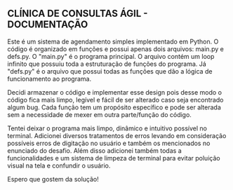 ## CLÍNICA DE CONSULTAS ÁGIL - DOCUMENTAÇÃO

Este é um sistema de agendamento simples implementado em Python. O código é organizado em funções e possui apenas dois arquivos: main.py e defs.py. O "main.py" é o programa principal. O arquivo contém um loop infinito que possuiu toda a estruturação de funções do programa. Já "defs.py" é o arquivo que possui todas as funções que dão a lógica de funcionamento ao programa.

Decidi armazenar o código e implementar esse design pois desse modo o código fica mais limpo, legível e fácil de ser alterado caso seja encontrado algum bug. Cada função tem um propósito específico e pode ser alterada sem a necessidade de mexer em outra parte/função do código. 

Tentei deixar o programa mais limpo, dinâmico e intuitivo possível no terminal. Adicionei diversos tratamentos de erros levando em consideração possíveis erros de digitação no usuário e também os mencionados no enunciado do desafio. Além disso adicionei também todas a funcionalidades e um sistema de limpeza de terminal para evitar poluição visual na tela e confundir o usuário.

Espero que gostem da solução! 

